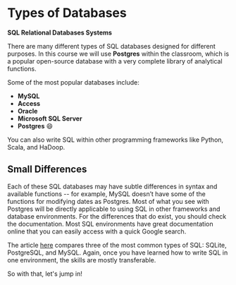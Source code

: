 # Types of Databases

**SQL Relational Databases Systems**

There are many different types of SQL databases designed for different purposes. In this course we will use **Postgres** within the classroom, which is a popular open-source database with a very complete library of analytical functions.

Some of the most popular databases include:

- **MySQL**
- **Access**
- **Oracle**
- **Microsoft SQL Server**
- **Postgres** :smile:

You can also write SQL within other programming frameworks like Python, Scala, and HaDoop.

## Small Differences

Each of these SQL databases may have subtle differences in syntax and available functions -- for example, MySQL doesn’t have some of the functions for modifying dates as Postgres. Most of what you see with Postgres will be directly applicable to using SQL in other frameworks and database environments. For the differences that do exist, you should check the documentation. Most SQL environments have great documentation online that you can easily access with a quick Google search.

The article [here](https://www.digitalocean.com/community/tutorials/sqlite-vs-mysql-vs-postgresql-a-comparison-of-relational-database-management-systems) compares three of the most common types of SQL: SQLite, PostgreSQL, and MySQL. Again, once you have learned how to write SQL in one environment, the skills are mostly transferable.

So with that, let's jump in!
